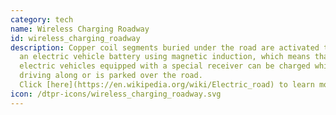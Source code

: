 ```yaml
---
category: tech
name: Wireless Charging Roadway
id: wireless_charging_roadway
description: Copper coil segments buried under the road are activated to charge
  an electric vehicle battery using magnetic induction, which means that
  electric vehicles equipped with a special receiver can be charged while it is
  driving along or is parked over the road.
  Click [here](https://en.wikipedia.org/wiki/Electric_road) to learn more.
icon: /dtpr-icons/wireless_charging_roadway.svg
---
```

